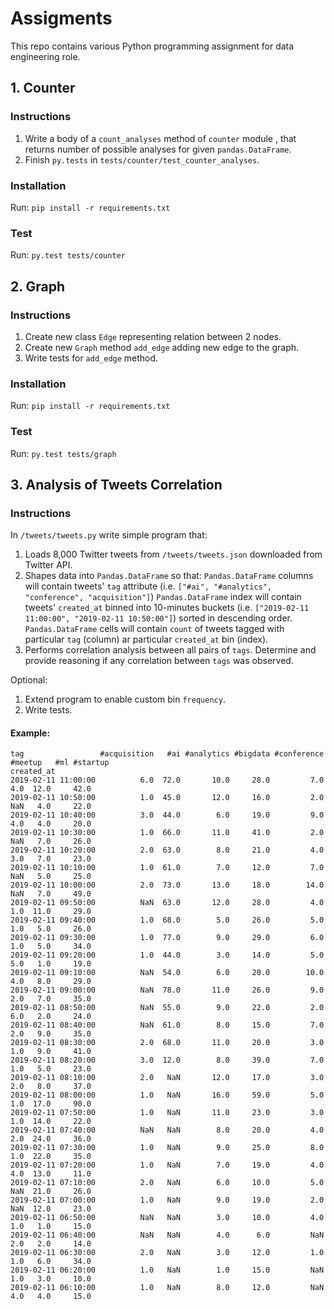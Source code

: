 # Assigments

This repo contains various Python programming assignment for data engineering role.

## 1. Counter

### Instructions

1. Write a body of a `count_analyses` method of `counter` module , that returns number of possible analyses for given `pandas.DataFrame`. 
2. Finish `py.tests` in `tests/counter/test_counter_analyses`.

### Installation

Run: `pip install -r requirements.txt`

### Test

Run: `py.test tests/counter`


## 2. Graph

### Instructions

1. Create new class `Edge` representing relation between 2 nodes.
2. Create new `Graph` method `add_edge` adding new edge to the graph.
3. Write tests for `add_edge` method.

### Installation

Run: `pip install -r requirements.txt`

### Test

Run: `py.test tests/graph`


## 3. Analysis of Tweets Correlation

### Instructions

In `/tweets/tweets.py` write simple program that:

1. Loads 8,000 Twitter tweets from `/tweets/tweets.json` downloaded from Twitter API.
2. Shapes data into `Pandas.DataFrame` so that:
`Pandas.DataFrame` columns will contain  tweets' `tag` attribute (i.e. `["#ai", "#analytics", "conference", "acquisition"]`)
`Pandas.DataFrame` index will contain tweets' `created_at` binned into 10-minutes buckets (i.e. `["2019-02-11 11:00:00", "2019-02-11 10:50:00"]`) sorted in descending order.
`Pandas.DataFrame` cells will contain `count` of tweets tagged with particular `tag` (column) ar particular `created_at` bin (index).
3. Performs correlation analysis between all pairs of `tags`. Determine and provide reasoning if any correlation between `tags` was observed.

Optional:

1. Extend program to enable custom bin `frequency`. 
2. Write tests.

#### Example:

```
tag                 #acquisition   #ai #analytics #bigdata #conference #meetup   #ml #startup
created_at
2019-02-11 11:00:00          6.0  72.0       10.0     28.0         7.0     4.0  12.0     42.0
2019-02-11 10:50:00          1.0  45.0       12.0     16.0         2.0     NaN   4.0     22.0
2019-02-11 10:40:00          3.0  44.0        6.0     19.0         9.0     4.0   4.0     20.0
2019-02-11 10:30:00          1.0  66.0       11.0     41.0         2.0     NaN   7.0     26.0
2019-02-11 10:20:00          2.0  63.0        8.0     21.0         4.0     3.0   7.0     23.0
2019-02-11 10:10:00          1.0  61.0        7.0     12.0         7.0     NaN   5.0     25.0
2019-02-11 10:00:00          2.0  73.0       13.0     18.0        14.0     NaN   7.0     49.0
2019-02-11 09:50:00          NaN  63.0       12.0     28.0         4.0     1.0  11.0     29.0
2019-02-11 09:40:00          1.0  68.0        5.0     26.0         5.0     1.0   5.0     26.0
2019-02-11 09:30:00          1.0  77.0        9.0     29.0         6.0     1.0   5.0     34.0
2019-02-11 09:20:00          1.0  44.0        3.0     14.0         5.0     5.0   1.0     19.0
2019-02-11 09:10:00          NaN  54.0        6.0     20.0        10.0     4.0   8.0     29.0
2019-02-11 09:00:00          NaN  78.0       11.0     26.0         9.0     2.0   7.0     35.0
2019-02-11 08:50:00          NaN  55.0        9.0     22.0         2.0     6.0   2.0     24.0
2019-02-11 08:40:00          NaN  61.0        8.0     15.0         7.0     2.0   9.0     35.0
2019-02-11 08:30:00          2.0  68.0       11.0     20.0         3.0     1.0   9.0     41.0
2019-02-11 08:20:00          3.0  12.0        8.0     39.0         7.0     1.0   5.0     23.0
2019-02-11 08:10:00          2.0   NaN       12.0     17.0         3.0     2.0   8.0     37.0
2019-02-11 08:00:00          1.0   NaN       16.0     59.0         5.0     1.0  17.0     90.0
2019-02-11 07:50:00          1.0   NaN       11.0     23.0         3.0     1.0  14.0     22.0
2019-02-11 07:40:00          NaN   NaN        8.0     20.0         4.0     2.0  24.0     36.0
2019-02-11 07:30:00          1.0   NaN        9.0     25.0         8.0     1.0  22.0     35.0
2019-02-11 07:20:00          1.0   NaN        7.0     19.0         4.0     4.0  13.0     11.0
2019-02-11 07:10:00          2.0   NaN        6.0     10.0         5.0     NaN  21.0     26.0
2019-02-11 07:00:00          1.0   NaN        9.0     19.0         2.0     NaN  12.0     23.0
2019-02-11 06:50:00          NaN   NaN        3.0     10.0         4.0     1.0   1.0     15.0
2019-02-11 06:40:00          NaN   NaN        4.0      6.0         NaN     2.0   2.0     14.0
2019-02-11 06:30:00          2.0   NaN        3.0     12.0         1.0     1.0   6.0     34.0
2019-02-11 06:20:00          1.0   NaN        1.0     15.0         NaN     1.0   3.0     10.0
2019-02-11 06:10:00          1.0   NaN        8.0     12.0         NaN     4.0   4.0     15.0
```



